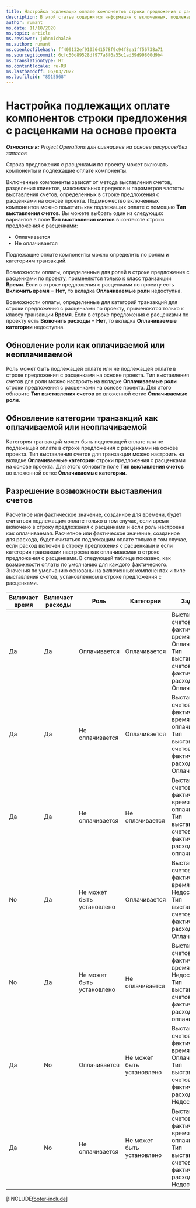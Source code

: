 ```yaml
---
title: Настройка подлежащих оплате компонентов строки предложения с расценками на основе проекта
description: В этой статье содержится информация о включенных, подлежащих оплате и неподлежащих оплате компонентах в строках предложения с расценками на основе проекта.
author: rumant
ms.date: 11/18/2020
ms.topic: article
ms.reviewer: johnmichalak
ms.author: rumant
ms.openlocfilehash: ff409132ef9103641578f9c94f8ea1ff56738a71
ms.sourcegitcommit: 6cfc50d89528df977a8f6a55c1ad39d99800d9b4
ms.translationtype: HT
ms.contentlocale: ru-RU
ms.lasthandoff: 06/03/2022
ms.locfileid: "8915568"
---
```

# <a name="configure-the-chargeable-components-of-a-project-based-quote-line"></a>Настройка подлежащих оплате компонентов строки предложения с расценками на основе проекта

_**Относится к:** Project Operations для сценариев на основе ресурсов/без запасов_

Строка предложения с расценками по проекту может включать компоненты и подлежащие оплате компоненты.

Включенные компоненты зависят от метода выставления счетов, разделения клиентов, максимальных пределов и параметров частоты выставления счетов, определенных в строке предложения с расценками на основе проекта.
Подмножество включенных компонентов можно пометить как подлежащих оплате с помощью **Тип выставления счетов**. Вы можете выбрать один из следующих вариантов в поле **Тип выставления счетов** в контексте строки предложения с расценками:

   - Оплачивается
   - Не оплачивается

Подлежащие оплате компоненты можно определить по ролям и категориям транзакций.

Возможности оплаты, определенные для ролей в строке предложения с расценками по проекту, применяются только к класс транзакции **Время**. Если в строке предложения с расценками по проекту есть **Включить время** = **Нет**, то вкладка **Оплачиваемые роли** недоступна.

Возможности оплаты, определенные для категорий транзакций для строки предложения с расценками по проекту, применяются только к классу транзакции **Время**. Если в строке предложения с расценками по проекту есть **Включить расходы** = **Нет**, то вкладка **Оплачиваемые категории** недоступна.

## <a name="update-a-role-to-be-chargeable-or-non-chargeable"></a>Обновление роли как оплачиваемой или неоплачиваемой
Роль может быть подлежащей оплате или не подлежащей оплате в строке предложения с расценками на основе проекта. Тип выставления счетов для роли можно настроить на вкладке **Оплачиваемые роли** строки предложения с расценками на основе проекта. Для этого обновите **Тип выставления счетов** во вложенной сетке **Оплачиваемые роли**. 

## <a name="update-a-transaction-category-to-be-chargeable-or-non-chargeable"></a>Обновление категории транзакций как оплачиваемой или неоплачиваемой
Категория транзакций может быть подлежащей оплате или не подлежащей оплате в строке предложения с расценками на основе проекта. Тип выставления счетов для транзакции можно настроить на вкладке **Оплачиваемые категории** строки предложения с расценками на основе проекта. Для этого обновите поле **Тип выставления счетов** во вложенной сетке **Оплачиваемые категории**. 

## <a name="resolve-chargeability"></a>Разрешение возможности выставления счетов

Расчетное или фактическое значение, созданное для времени, будет считаться подлежащим оплате только в том случае, если время включено в строку предложения с расценками и если роль настроена как оплачиваемая.
Расчетное или фактическое значение, созданное для расхода, будет считаться подлежащим оплате только в том случае, если расход включен в строку предложения с расценками и если категория транзакции настроена как оплачиваемая в строке предложения с расценками. В следующей таблице показано, как возможности оплаты по умолчанию для каждого фактического. Значения по умолчанию основаны на включенных компонентах и типе выставления счетов, установленном в строке предложения с расценками.

| Включает время | Включает расходы | Роль | Категории | Задача |
| --- | --- | --- | --- | --- |
| Да | Да | Оплачивается | Оплачивается | Выставления счетов за фактическое время: Оплачивается </br>Тип выставления счетов за фактические расходы: Оплачивается |
| Да | Да | Не оплачивается | Оплачивается | Выставления счетов за фактическое время: Не оплачивается </br>Тип выставления счетов за фактические расходы: Оплачивается |
| Да | Да | Не оплачивается | Не оплачивается | Выставления счетов за фактическое время: Не оплачивается </br>Тип выставления счетов за фактические расходы: Не оплачивается |
| No | Да | Не может быть установлено | Оплачивается | Выставления счетов за фактическое время: Недоступно </br>Тип выставления счетов за фактические расходы: Оплачивается |
| No | Да | Не может быть установлено | Не оплачивается | Выставления счетов за фактическое время: Недоступно </br>Тип выставления счетов за фактические расходы: Не оплачивается |
| Да | No | Оплачивается | Не может быть установлено | Выставления счетов за фактическое время: Оплачивается </br>Тип выставления счетов за фактические расходы: Недоступно |
| Да | No | Не оплачивается | Не может быть установлено | Выставления счетов за фактическое время: Не оплачивается </br> Тип выставления счетов за фактические расходы: Недоступно |


[!INCLUDE[footer-include](../includes/footer-banner.md)]